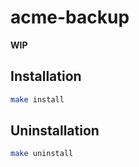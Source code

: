 # acme-backup

**WIP**

## Installation

```sh
make install
```

## Uninstallation

```sh
make uninstall
```
